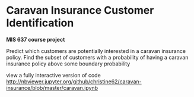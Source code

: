 # Caravan Insurance Customer Identification
**MIS 637 course project**

Predict which customers are potentially interested in a caravan insurance policy. Find the subset of customers with a probability of having a caravan insurance policy above some boundary probability

view a fully interactive version of code   
http://nbviewer.jupyter.org/github/christine62/caravan-insurance/blob/master/caravan.ipynb
